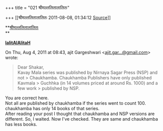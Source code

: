 +++
title = "021 श्रीमल्ललितालालितः"

+++
[[श्रीमल्ललितालालितः	2011-08-08, 01:34:12 [Source](https://groups.google.com/g/samskrita/c/7wAzezJqqEc)]]



**[श्रीमल्ललितालालितः](http://www.lalitaalaalitah.com)  
**

**[lalitAlAlitaH](http://about.me/lalitaalaalitah/bio)**

  
  
  

On Thu, Aug 4, 2011 at 08:43, ajit Gargeshwari \<[ajit.gar...@gmail.com]()\> wrote:  

> Dear Shakar,  
> Kavay Mala series was published by Nirnaya Sagar Press (NSP) and not > Chaukhamba. Chaukhamba Publishers have only published Kavmala > Guchhka (in 14 volumes priced at around Rs. 1000) and a few work > published by NSP.

  
You are correct here.  
Not all are published by chaukhamba if the series went to count 100. chaukhamba has only 14 books of that series.  
After reading your post I thought that chaukhamba and NSP versions are different. So, I waited. Now I've checked. They are same and chaukhamba has less books.  

